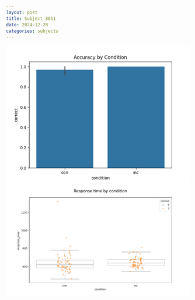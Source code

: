 ```yaml
---
layout: post
title: Subject 8011
date: 2024-12-28
categories: subjects
---
```


![](data/8011/run-17/8011_NF_acc.png)
![](data/8011/run-17/8011_NF_rt.png)
